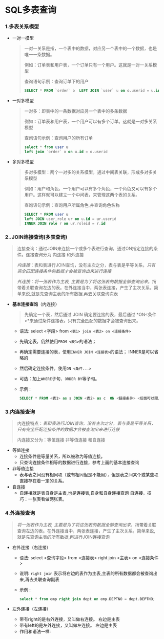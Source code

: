 # SQL多表查询

### 1.多表关系模型

- 一对一模型

  > 一对一关系是指，一个表中的数据，对应另一个表中的一个数据，也是唯一一条数据。
  >
  > 例如：订单表和用户表，一个订单只有一个用户。这就是一对一关系模型
  >
  > 查询语句示例：查询订单下的用户
  >
  > ```sql
  > SELECT * FROM `order` o  LEFT JOIN `user` u on o.userid = u.id
  > ```

- 一对多模型

  >   一对多：即表中的一条数据对应另一个表中的多条数据
  >
  >   例如：订单表和用户表，一个用户可以有多个订单。这就是一对多关系模型
  >
  >   查询语句示例：查询用户的所有订单
  >
  >   ```sql
  >   select * from user u
  >   left join `order` o on u.id = o.userid
  >   ```

- 多对多模型

  >   多对多模型：两个一对多的关系模型，通过中间表关联，形成多对多关系模型
  >
  >   例如：用户和角色，一个用户可以有多个角色，一个角色又可以有多个用户。这样就可以建立一个中间表，来管理这两个表的关系。
  >
  >   查询语句示例：查询用户所属角色,并查询角色名称
  >
  >   ```sql
  >   SELECT * FROM user u
  >   left JOIN user_role ur on u.id = ur.userid
  >   INNER JOIN role r on ur.roleid = r.id
  >   ```




### 2..JOIN连接查询(多表查询)

> 连接查询：通过JOIN来连接一个或多个表进行查询，通过ON指定连接的条件。连接查询分为 内连接 和外连接
>
> *内连接*：表和表进行JOIN查询，没有主次之分，表与表是平等关系，*只有完全匹配连接条件的数据才会被查询出来进行连接*
>
> *外连接*：*将一张表作为主表, 主要是为了将这张表的数据全部查询出来*，捎带着关联查询左边的表。在外连接当中，两张表连接，产生了主次关系。简单来说,就是先查询主表的所有数据,再去关联查询次表

- **基本连接查询**（内连接）

  > 先确定一个表，然后通过 JOIN 确定要连接的表，最后通过 *ON<条件>*来通过条件连接表，只有完全匹配的数据才会被查询出来。

  - 语法:  select  <字段> from `<表1> join <表2> on <连接条件>`

  - 先确定表，仍然使用`FROM <表1>`的语法；

  - 再确定需要连接的表，使用`INNER JOIN <连接表>`的语法； INNER是可以省略的

  - 然后确定连接条件，使用`ON <条件...>`

  - 可选：加上`WHERE`子句、`ORDER BY`等子句。

  - 示例 :

    ```sql
    SELECT * FROM <表1> as s JOIN <表2> as c  ON <链接条件> <后面可以跟上筛选条件>
    ```

### 3.内连接查询

> 内连接特点：*表和表进行JOIN查询，没有主次之分，表与表是平等关系，只有完全匹配连接条件的数据才会被查询出来进行连接*
>
> 内连接又分为：等值连接  非等值连接 和自连接

- 等值连接
  - 连接条件是等量关系，所以被称为等值连接。
  - 只查询连接条件相等的数据进行连接，参考上面的基本连接查询
- 非等值连接
  - 表与表之间没有相同项（或有相同但是不能用），但是表之间某个或某些项直接存在着一定的关系。
- 自连接
  - 自连接就是表自身是主表,也是连接表,自身和自身连接查询       自连接，技巧：一张表看做两张表。

### 4.外连接查询

>   *将一张表作为主表, 主要是为了将这张表的数据全部查询出来*，捎带着关联查询左边的表。在外连接当中，两张表连接，产生了主次关系。简单来说,就是先查询主表的所有数据,再进行JOIN连接查询

- 右外连接（右连接）

  - 语法:  select <查询字段> from <连接表> right join <主表> on <连接条件>

  - 说明: `right join` 表示将右边的表作为主表,主表的所有数据都会被查询出来,再去关联查询副表

  - 示例 :     

    ```sql
    select * from emp right join dept on emp.DEPTNO = dept.DEPTNO;
    ```

- 左外连接（左连接）

  - 带有right的是右外连接，又叫做右连接。 右边是主表
  - 带有left的是左外连接，又叫做左连接。  左边是主表
  - 作用和语法一样: 
